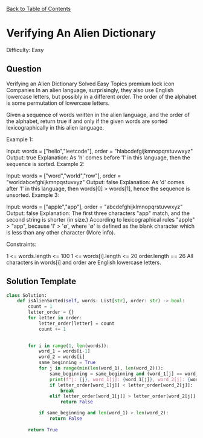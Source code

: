 [Back to Table of Contents](../README.md)

# Verifying An Alien Dictionary
Difficulty: Easy

## Question
Verifying an Alien Dictionary
Solved
Easy
Topics
premium lock icon
Companies
In an alien language, surprisingly, they also use English lowercase letters, but possibly in a different order. The order of the alphabet is some permutation of lowercase letters.

Given a sequence of words written in the alien language, and the order of the alphabet, return true if and only if the given words are sorted lexicographically in this alien language.

 

Example 1:

Input: words = ["hello","leetcode"], order = "hlabcdefgijkmnopqrstuvwxyz"
Output: true
Explanation: As 'h' comes before 'l' in this language, then the sequence is sorted.
Example 2:

Input: words = ["word","world","row"], order = "worldabcefghijkmnpqstuvxyz"
Output: false
Explanation: As 'd' comes after 'l' in this language, then words[0] > words[1], hence the sequence is unsorted.
Example 3:

Input: words = ["apple","app"], order = "abcdefghijklmnopqrstuvwxyz"
Output: false
Explanation: The first three characters "app" match, and the second string is shorter (in size.) According to lexicographical rules "apple" > "app", because 'l' > '∅', where '∅' is defined as the blank character which is less than any other character (More info).
 

Constraints:

1 <= words.length <= 100
1 <= words[i].length <= 20
order.length == 26
All characters in words[i] and order are English lowercase letters.

## Solution Template
```python
class Solution:
    def isAlienSorted(self, words: List[str], order: str) -> bool:
        count = 1
        letter_order = {}
        for letter in order:
            letter_order[letter] = count
            count += 1
        

        for i in range(1, len(words)):
            word_1 = words[i-1]
            word_2 = words[i]
            same_beginning = True
            for j in range(min(len(word_1), len(word_2))):
                same_beginning = same_beginning and (word_1[j] == word_2[j])
                print(f"j: {j}, word_1[j]: {word_1[j]}, word_2[j]: {word_2[j]}")
                if letter_order[word_1[j]] < letter_order[word_2[j]]:
                    break
                elif letter_order[word_1[j]] > letter_order[word_2[j]]:
                    return False

            if same_beginning and len(word_1) > len(word_2):
                return False
                
        return True
        
```

